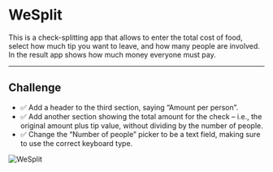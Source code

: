 # WeSplit

This is a check-splitting app that allows to enter the total cost of food, select how much tip you want to leave, and how many people are involved.
In the result app shows how much money everyone must pay.

---

## Challenge

- ✅ Add a header to the third section, saying “Amount per person”.
- ✅ Add another section showing the total amount for the check – i.e., the original amount plus tip value, without dividing by the number of people.
- ✅ Change the “Number of people” picker to be a text field, making sure to use the correct keyboard type.

![WeSplit](https://media.giphy.com/media/H1qyVtZYFEc4xXfyiM/giphy.gif)
